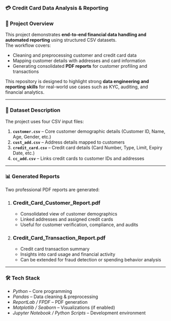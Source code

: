 ###  💳 Credit Card Data Analysis & Reporting

### 📌 Project Overview
This project demonstrates **end-to-end financial data handling and automated reporting** using structured CSV datasets.  
The workflow covers:
- Cleaning and preprocessing customer and credit card data  
- Mapping customer details with addresses and card information  
- Generating consolidated **PDF reports** for customer profiling and transactions  

This repository is designed to highlight strong **data engineering and reporting skills** for real-world use cases such as KYC, auditing, and financial analytics.

---

### 📂 Dataset Description
The project uses four CSV input files:

1. **`customer.csv`** – Core customer demographic details (Customer ID, Name, Age, Gender, etc.)  
2. **`cust_add.csv`** – Address details mapped to customers  
3. **`credit_card.csv`** – Credit card details (Card Number, Type, Limit, Expiry Date, etc.)  
4. **`cc_add.csv`** – Links credit cards to customer IDs and addresses  

---

### 📊 Generated Reports
Two professional PDF reports are generated:

1. ### Credit_Card_Customer_Report.pdf 
   - Consolidated view of customer demographics  
   - Linked addresses and assigned credit cards  
   - Useful for customer verification, compliance, and audits  

2. ### Credit_Card_Transaction_Report.pdf  
   - Credit card transaction summary  
   - Insights into card usage and financial activity  
   - Can be extended for fraud detection or spending behavior analysis  

---

###  🛠️ Tech Stack
- *Python* – Core programming  
- *Pandas* – Data cleaning & preprocessing  
- *ReportLab / FPDF* – PDF generation  
- *Matplotlib / Seaborn* – Visualizations (if enabled)  
- *Jupyter Notebook / Python Scripts* – Development environment  



